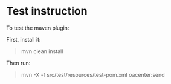 # Test instruction

To test the maven plugin:
 
First, install it:

> mvn clean install

Then run:

> mvn -X  -f src/test/resources/test-pom.xml oacenter:send
